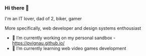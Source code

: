 ### Hi there 👋

I'm an IT lover, dad of 2, biker, gamer

More specifically, web developer and design systems enthousiast
<!--
**pvignau/pvignau** is a ✨ _special_ ✨ repository because its `README.md` (this file) appears on your GitHub profile.

Here are some ideas to get you started:

- 🔭 I’m currently working on ...
- 🌱 I’m currently learning ...
- 👯 I’m looking to collaborate on ...
- 🤔 I’m looking for help with ...
- 💬 Ask me about ...
- 📫 How to reach me: ...
- 😄 Pronouns: ...
- ⚡ Fun fact: ...
-->



- 🔭 I’m currently working on my personal sandbox - https://pvignau.github.io/
- 🌱 I’m currently learning web video games development
